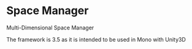 Space Manager
=============

Multi-Dimensional Space Manager 

The framework is 3.5 as it is intended to be used in Mono with Unity3D
